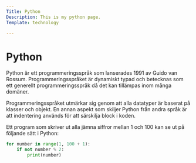 ```yaml
---
Title: Python
Description: This is my python page.
Template: technology

---
```

# Python

Python är ett programmeringsspråk som lanserades 1991 av Guido van Rossum. Programmeringsspråket är dynamiskt typad och betecknas som ett generellt programmeringsspråk då det kan tillämpas inom många domäner.

Programmeringsspråket utmärkar sig genom att alla datatyper är baserat på klasser och objekt. En annan aspekt som skiljer Python från andra språk är att indentering används för att särskilja block i koden.

Ett program som skriver ut alla jämna siffror mellan 1 och 100 kan se ut på följande sätt i Python:

```python
for number in range(1, 100 + 1):
    if not number % 2:
        print(number)
```
